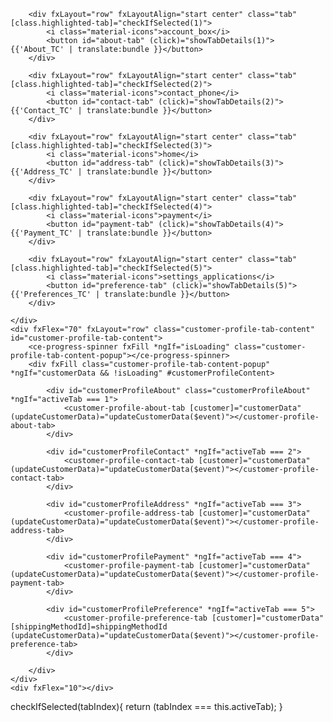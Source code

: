 


<div fxFlex fxLayout="row" id="customer-profile-main-content-section" class="customer-profile-main-content-section" ma-extension-screen-id="ce::customer-profile-popup">
    <div fxFlex="20" fxLayout="column" id="customer-profile-tab" class="customer-profile-tab">

        <div fxLayout="row" fxLayoutAlign="start center" class="tab" [class.highlighted-tab]="checkIfSelected(1)">
            <i class="material-icons">account_box</i>
            <button id="about-tab" (click)="showTabDetails(1)">{{'About_TC' | translate:bundle }}</button>
        </div>

        <div fxLayout="row" fxLayoutAlign="start center" class="tab" [class.highlighted-tab]="checkIfSelected(2)">
            <i class="material-icons">contact_phone</i>
            <button id="contact-tab" (click)="showTabDetails(2)">{{'Contact_TC' | translate:bundle }}</button>
        </div>

        <div fxLayout="row" fxLayoutAlign="start center" class="tab" [class.highlighted-tab]="checkIfSelected(3)">
            <i class="material-icons">home</i>
            <button id="address-tab" (click)="showTabDetails(3)">{{'Address_TC' | translate:bundle }}</button>
        </div>

        <div fxLayout="row" fxLayoutAlign="start center" class="tab" [class.highlighted-tab]="checkIfSelected(4)">
            <i class="material-icons">payment</i>
            <button id="payment-tab" (click)="showTabDetails(4)">{{'Payment_TC' | translate:bundle }}</button>
        </div>

        <div fxLayout="row" fxLayoutAlign="start center" class="tab" [class.highlighted-tab]="checkIfSelected(5)">
            <i class="material-icons">settings_applications</i>
            <button id="preference-tab" (click)="showTabDetails(5)">{{'Preferences_TC' | translate:bundle }}</button>
        </div>

    </div>
    <div fxFlex="70" fxLayout="row" class="customer-profile-tab-content" id="customer-profile-tab-content">
        <ce-progress-spinner fxFill *ngIf="isLoading" class="customer-profile-tab-content-popup"></ce-progress-spinner>
        <div fxFill class="customer-profile-tab-content-popup" *ngIf="customerData && !isLoading" #customerProfileContent>

            <div id="customerProfileAbout" class="customerProfileAbout" *ngIf="activeTab === 1">
                <customer-profile-about-tab [customer]="customerData" (updateCustomerData)="updateCustomerData($event)"></customer-profile-about-tab>
            </div>

            <div id="customerProfileContact" *ngIf="activeTab === 2">
                <customer-profile-contact-tab [customer]="customerData" (updateCustomerData)="updateCustomerData($event)"></customer-profile-contact-tab>
            </div>

            <div id="customerProfileAddress" *ngIf="activeTab === 3">
                <customer-profile-address-tab [customer]="customerData" (updateCustomerData)="updateCustomerData($event)"></customer-profile-address-tab>
            </div>

            <div id="customerProfilePayment" *ngIf="activeTab === 4">
                <customer-profile-payment-tab [customer]="customerData" (updateCustomerData)="updateCustomerData($event)"></customer-profile-payment-tab>
            </div>

            <div id="customerProfilePreference" *ngIf="activeTab === 5">
                <customer-profile-preference-tab [customer]="customerData" [shippingMethodId]=shippingMethodId (updateCustomerData)="updateCustomerData($event)"></customer-profile-preference-tab>
            </div>

        </div>
    </div>
    <div fxFlex="10"></div>
</div>


checkIfSelected(tabIndex){
        return (tabIndex === this.activeTab);
    }
